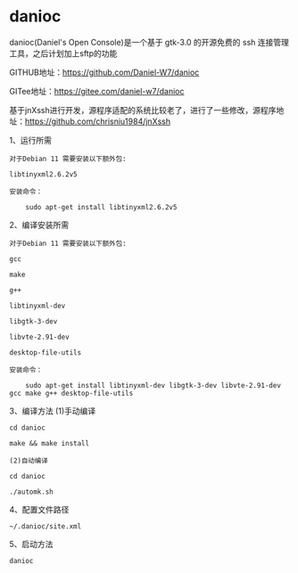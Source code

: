 # danioc

danioc(Daniel's Open Console)是一个基于 gtk-3.0 的开源免费的 ssh 连接管理工具，之后计划加上sftp的功能

GITHUB地址：https://github.com/Daniel-W7/danioc

GITee地址：https://gitee.com/daniel-w7/danioc

基于jnXssh进行开发，源程序适配的系统比较老了，进行了一些修改，源程序地址：https://github.com/chrisniu1984/jnXssh

1、运行所需

	对于Debian 11 需要安装以下额外包:

	libtinyxml2.6.2v5

	安装命令：

		sudo apt-get install libtinyxml2.6.2v5

2、编译安装所需

	对于Debian 11 需要安装以下额外包:

	gcc

	make

	g++
	
	libtinyxml-dev
	
	libgtk-3-dev

	libvte-2.91-dev

	desktop-file-utils

	安装命令：

		sudo apt-get install libtinyxml-dev libgtk-3-dev libvte-2.91-dev gcc make g++ desktop-file-utils

3、编译方法
	(1)手动编译
	
	cd danioc
	
	make && make install

	(2)自动编译
	
	cd danioc
	
	./automk.sh

4、配置文件路径

	~/.danioc/site.xml

5、启动方法
	
	danioc
